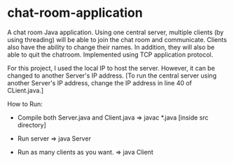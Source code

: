 # chat-room-application

A chat room Java application. Using one central server, multiple clients (by using threading) will be able to join the chat room and communicate. Clients also have the ability to change their names. In addition, they will also be able to quit the chatroom. Implemented using TCP application protocol.

For this project, I used the local IP to host the server. However, it can be changed to another Server's IP address.
[To run the central server using another Server's IP address, change the IP address in line 40 of CLient.java.]

How to Run:

- Compile both Server.java and Client.java
	=> javac *.java [inside src directory]

- Run server
	=> java Server
	
- Run as many clients as you want. 
	=> java Client
